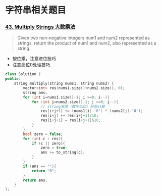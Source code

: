 # 字符串相关题目

### [43. Multiply Strings 大数乘法](https://leetcode-cn.com/problems/multiply-strings/)
> Given two non-negative integers num1 and num2 represented as strings, return the product of num1 and num2, also represented as a string.
- 按位乘，注意进位技巧
- 注意高位0处理技巧
```c++
class Solution {
public:
    string multiply(string nums1, string nums2) {
        vector<int> res(nums1.size()+nums2.size(), 0);
        string ans;
        for (int i=nums1.size()-1; i >=0; i--){
            for (int j=nums2.size()-1; j >=0; j--){
                // string末尾（数字低位）开始计算
                res[i+j+1] += (nums1[i]-'0') * (nums2[j]-'0');
                res[i+j] += res[i+j+1]/10;
                res[i+j+1] = res[i+j+1]%10;
            }
        }
        bool zero = false;
        for (int c : res){
            if (c || zero){
                zero = true;
                ans += to_string(c);
            }
        }
        if (ans == ""){
            return "0";
        }
        return ans;
    }
};
```